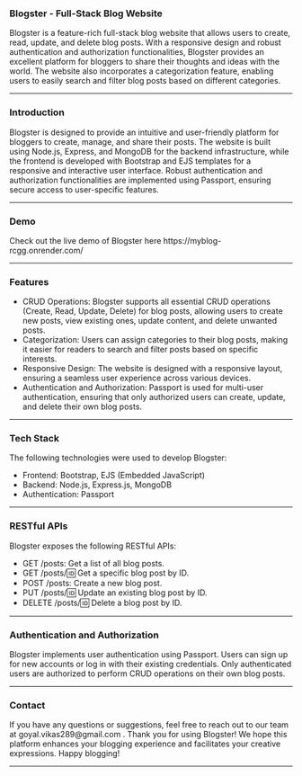 <h3>Blogster - Full-Stack Blog Website</h3>
Blogster is a feature-rich full-stack blog website that allows users to create, read, update, and delete blog posts. With a responsive design and robust authentication and authorization functionalities, Blogster provides an excellent platform for bloggers to share their thoughts and ideas with the world. The website also incorporates a categorization feature, enabling users to easily search and filter blog posts based on different categories.
<hr>
<h3>Introduction</h3>
Blogster is designed to provide an intuitive and user-friendly platform for bloggers to create, manage, and share their posts. The website is built using Node.js, Express, and MongoDB for the backend infrastructure, while the frontend is developed with Bootstrap and EJS templates for a responsive and interactive user interface. Robust authentication and authorization functionalities are implemented using Passport, ensuring secure access to user-specific features.
<hr>
<h3>Demo</h3>
Check out the live demo of Blogster here https://myblog-rcgg.onrender.com/
<hr>
<h3>Features</h3>
<ul>
<li>CRUD Operations: Blogster supports all essential CRUD operations (Create, Read, Update, Delete) for blog posts, allowing users to create new posts, view existing ones, update content, and delete unwanted posts.</li>
<li>Categorization: Users can assign categories to their blog posts, making it easier for readers to search and filter posts based on specific interests.</li>
<li>Responsive Design: The website is designed with a responsive layout, ensuring a seamless user experience across various devices.</li>
<li>Authentication and Authorization: Passport is used for multi-user authentication, ensuring that only authorized users can create, update, and delete their own blog posts.</li>
</ul>
<hr>
<h3>Tech Stack</h3>
The following technologies were used to develop Blogster:
<ul>
<li>Frontend: Bootstrap, EJS (Embedded JavaScript)</li>
<li>Backend: Node.js, Express.js, MongoDB</li>
<li>Authentication: Passport</li>
</ul>
<hr>
<h3>RESTful APIs</h3>
Blogster exposes the following RESTful APIs:
<ul>
<li>GET /posts: Get a list of all blog posts.</li>
<li>GET /posts/🆔 Get a specific blog post by ID.</li>
<li>POST /posts: Create a new blog post.</li>
<li>PUT /posts/🆔 Update an existing blog post by ID.</li>
<li>DELETE /posts/🆔 Delete a blog post by ID.</li>
</ul>
<hr>
<h3>Authentication and Authorization</h3>
Blogster implements user authentication using Passport. Users can sign up for new accounts or log in with their existing credentials. Only authenticated users are authorized to perform CRUD operations on their own blog posts.
<hr>
<h3>Contact</h3>
If you have any questions or suggestions, feel free to reach out to our team at goyal.vikas289@gmail.com .
Thank you for using Blogster! We hope this platform enhances your blogging experience and facilitates your creative expressions. Happy blogging!
<hr>
